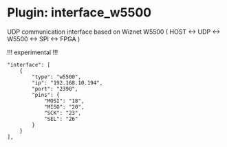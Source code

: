 # Plugin: interface_w5500

UDP communication interface based on Wiznet W5500 ( HOST <-> UDP <-> W5500 <-> SPI <-> FPGA )

!!! experimental !!!

```
"interface": [
    {
        "type": "w5500",
        "ip": "192.168.10.194",
        "port": "2390",
        "pins": {
            "MOSI": "18",
            "MISO": "20",
            "SCK": "23",
            "SEL": "26"
        }
    }
],
```
